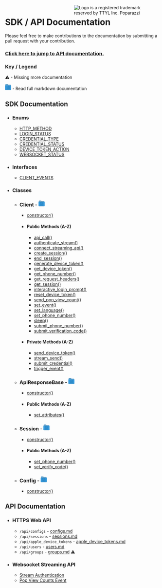 <img src="https://user-images.githubusercontent.com/33995146/169403681-6f3abfb0-10f4-4c2c-9ef4-fe7704142b58.jpg" alt="Logo is a registered trademark reserved by TTYL Inc. Poparazzi" align="right" width="55%"/>

# SDK / API Documentation
Please feel free to make contributions to the documentation by submitting a pull request with your contribution.

### [Click here to jump to API documentation.](#API-Documentation)

### Key / Legend

⚠ - Missing more documentation

![](docs-icon.png) - Read full markdown documentation

## SDK Documentation

  - ### Enums
    - [HTTP_METHOD](sdk-docs/enums/HTTP_METHOD.md)
    - [LOGIN_STATUS](sdk-docs/enums/LOGIN_STATUS.md)
    - [CREDENTIAL_TYPE](sdk-docs/enums/CREDENTIAL_TYPE.md)
    - [CREDENTIAL_STATUS](sdk-docs/enums/CREDENTIAL_STATUS.md)
    - [DEVICE_TOKEN_ACTION](sdk-docs/enums/DEVICE_TOKEN_ACTION.md)
    - [WEBSOCKET_STATUS](sdk-docs/enums/WEBSOCKET_STATUS.md)
  - ### Interfaces
    - [CLIENT_EVENTS](sdk-docs/interfaces/CLIENT_EVENTS.md)
  - ### Classes
    - ### Client - [![See docs](docs-icon.png)](sdk-docs/classes/Client.md)
      - [constructor()](sdk-docs/classes/Client.md#constructor)
      
      - #### Public Methods (A-Z)
        - [api_call()](sdk-docs/classes/Client.md#api_call)
        - [authenticate_stream()](sdk-docs/classes/Client.md#authenticate_stream)
        - [connect_streaming_api()](sdk-docs/classes/Client.md#connect_streaming_api)
        - [create_session()](sdk-docs/classes/Client.md#create_session)
        - [end_session()](sdk-docs/classes/Client.md#end_session)
        - [generate_device_token()](sdk-docs/classes/Client.md#generate_device_token)
        - [get_device_token()](sdk-docs/classes/Client.md#get_device_token)
        - [get_phone_number()](sdk-docs/classes/Client.md#get_phone_number)
        - [get_request_headers()](sdk-docs/classes/Client.md#get_request_headers)
        - [get_session()](sdk-docs/classes/Client.md#get_session)
        - [interactive_login_prompt()](sdk-docs/classes/Client.md#interactive_login_prompt)
        - [reset_device_token()](sdk-docs/classes/Client.md#reset_device_token)
        - [send_pop_view_count()](sdk-docs/classes/Client.md#send_pop_view_count)
        - [set_event()](sdk-docs/classes/Client.md#set_event)
        - [set_language()](sdk-docs/classes/Client.md#set_language)
        - [set_phone_number()](sdk-docs/classes/Client.md#set_phone_number)
        - [sleep()](sdk-docs/classes/Client.md#sleep)
        - [submit_phone_number()](sdk-docs/classes/Client.md#submit_phone_number)
        - [submit_verification_code()](sdk-docs/classes/Client.md#submit_verification_code)
      
      - #### Private Methods (A-Z)
        - [send_device_token()](sdk-docs/classes/Client.md#send_device_token)
        - [stream_send()](sdk-docs/classes/Client.md#stream_send)
        - [submit_credential()](sdk-docs/classes/Client.md#submit_credential)
        - [trigger_event()](sdk-docs/classes/Client.md#trigger_event)

    - ### ApiResponseBase - [![See docs](docs-icon.png)](sdk-docs/classes/ApiResponseBase.md)
      - [constructor()](sdk-docs/classes/ApiResponseBase.md#constructor)
      
      - #### Public Methods (A-Z)
        - [set_attributes()](sdk-docs/classes/ApiResponseBase.md#set_attributes)

    - ### Session - [![See docs](docs-icon.png)](sdk-docs/classes/Session.md)
      - [constructor()](sdk-docs/classes/Session.md#constructor)
      
      - #### Public Methods (A-Z)
        - [set_phone_number()](sdk-docs/classes/Session.md#set_phone_number)
        - [set_verify_code()](sdk-docs/classes/Session.md#set_verify_code)
    
    - ### Config - [![See docs](docs-icon.png)](sdk-docs/classes/Config.md)
      - [constructor()](sdk-docs/classes/Config.md#constructor)

## API Documentation

  - ### HTTPS Web API
    - `/api/configs` - [configs.md](api-docs/configs.md)
    - `/api/sessions` - [sessions.md](api-docs/sessions.md)
    - `/api/apple_device_tokens` - [apple_device_tokens.md](api-docs/apple_device_tokens.md)
    - `/api/users` - [users.md](api-docs/users.md)
    - `/api/groups` - [groups.md](api-docs/groups.md) ⚠️
- ### Websocket Streaming API
  - [Stream Authentication](api-docs/websocket-stream.md#stream-authentication)
  - [Pop View Counts Event](api-docs/websocket-stream.md#pop-view-counts-event)